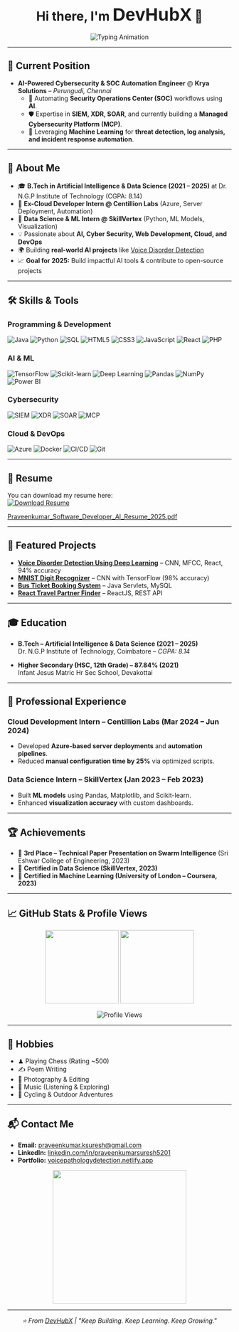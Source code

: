 <h1 align="center">
  <b>Hi there, I'm <span style="font-family: 'Trebuchet MS', sans-serif; font-size: 40px;">DevHubX</span> 👋</b>
</h1>

<p align="center">
  <img src="https://readme-typing-svg.demolab.com?font=Fira+Code&size=22&pause=1000&center=true&vCenter=true&width=500&lines=AI+Cybersecurity+%26+SOC+Automation+Engineer;Cybersecurity+Analyst+with+AI;AI%2FML+Engineer;Cloud+Developer;Always+Learning+%26+Building+Cool+Projects!" alt="Typing Animation" />
</p>

---

## 💼 Current Position

- **AI-Powered Cybersecurity & SOC Automation Engineer** @ **Krya Solutions** – *Perungudi, Chennai*  
  - 🔐 Automating **Security Operations Center (SOC)** workflows using **AI**.  
  - 🛡 Expertise in **SIEM, XDR, SOAR**, and currently building a **Managed Cybersecurity Platform (MCP)**.  
  - 🤖 Leveraging **Machine Learning** for **threat detection, log analysis, and incident response automation**.  

---

## 🚀 About Me

- 🎓 **B.Tech in Artificial Intelligence & Data Science (2021 – 2025)** at Dr. N.G.P Institute of Technology (CGPA: 8.14)  
- 💼 **Ex-Cloud Developer Intern @ Centillion Labs** (Azure, Server Deployment, Automation)  
- 🤖 **Data Science & ML Intern @ SkillVertex** (Python, ML Models, Visualization)  
- 💡 Passionate about **AI, Cyber Security, Web Development, Cloud, and DevOps**  
- 🌍 Building **real-world AI projects** like [Voice Disorder Detection](https://voicepathologydetection.netlify.app/)  
- 📈 **Goal for 2025:** Build impactful AI tools & contribute to open-source projects  

---

## 🛠️ Skills & Tools  

### **Programming & Development**
![Java](https://img.shields.io/badge/Java-ED8B00?logo=java&logoColor=white)
![Python](https://img.shields.io/badge/Python-3776AB?logo=python&logoColor=white)
![SQL](https://img.shields.io/badge/SQL-003B57?logo=databricks&logoColor=white)
![HTML5](https://img.shields.io/badge/HTML5-E34F26?logo=html5&logoColor=white)
![CSS3](https://img.shields.io/badge/CSS3-1572B6?logo=css3&logoColor=white)
![JavaScript](https://img.shields.io/badge/JavaScript-F7DF1E?logo=javascript&logoColor=black)
![React](https://img.shields.io/badge/React-20232A?logo=react&logoColor=61DAFB)
![PHP](https://img.shields.io/badge/PHP-777BB4?logo=php&logoColor=white)

### **AI & ML**
![TensorFlow](https://img.shields.io/badge/TensorFlow-FF6F00?logo=tensorflow&logoColor=white)
![Scikit-learn](https://img.shields.io/badge/Scikit--learn-F7931E?logo=scikitlearn&logoColor=white)
![Deep Learning](https://img.shields.io/badge/Deep_Learning-8A2BE2?logo=keras&logoColor=white)
![Pandas](https://img.shields.io/badge/Pandas-150458?logo=pandas&logoColor=white)
![NumPy](https://img.shields.io/badge/NumPy-013243?logo=numpy&logoColor=white)
![Power BI](https://img.shields.io/badge/Power_BI-F2C811?logo=powerbi&logoColor=black)

### **Cybersecurity**
![SIEM](https://img.shields.io/badge/SIEM-0052CC?logo=splunk&logoColor=white)
![XDR](https://img.shields.io/badge/XDR-FF5722?logo=elastic&logoColor=white)
![SOAR](https://img.shields.io/badge/SOAR-8A2BE2?logo=securityscorecard&logoColor=white)
![MCP](https://img.shields.io/badge/MCP-0A66C2?logo=cyberdefense&logoColor=white)

### **Cloud & DevOps**
![Azure](https://img.shields.io/badge/Microsoft_Azure-0078D4?logo=microsoftazure&logoColor=white)
![Docker](https://img.shields.io/badge/Docker-2496ED?logo=docker&logoColor=white)
![CI/CD](https://img.shields.io/badge/CI/CD-000000?logo=githubactions&logoColor=white)
![Git](https://img.shields.io/badge/Git-F05032?logo=git&logoColor=white)

---

## 📜 Resume

You can download my resume here:  
[![Download Resume](https://img.shields.io/badge/Resume-PDF-red?logo=adobeacrobatreader)](./Praveenkumar_Software_Developer_AI_Resume_2025.pdf)

[Praveenkumar_Software_Developer_AI_Resume_2025.pdf](https://github.com/praveenkumarsuresh5201/devhubx.git)

---

## 📂 Featured Projects

- **[Voice Disorder Detection Using Deep Learning](https://voicepathologydetection.netlify.app/)** – CNN, MFCC, React, 94% accuracy  
- **[MNIST Digit Recognizer](https://github.com/praveenkumarsuresh5201/MNIST-Digit-Recognizer)** – CNN with TensorFlow (98% accuracy)  
- **[Bus Ticket Booking System](https://github.com/praveenkumarsuresh5201/BusTicketBooking)** – Java Servlets, MySQL  
- **[React Travel Partner Finder](https://github.com/praveenkumarsuresh5201/React-Project)** – ReactJS, REST API  

---

## 🎓 Education

- **B.Tech – Artificial Intelligence & Data Science (2021 – 2025)**  
  Dr. N.G.P Institute of Technology, Coimbatore – *CGPA: 8.14*

- **Higher Secondary (HSC, 12th Grade) – 87.84% (2021)**  
  Infant Jesus Matric Hr Sec School, Devakottai

---

## 💼 Professional Experience

### **Cloud Development Intern – Centillion Labs (Mar 2024 – Jun 2024)**  
- Developed **Azure-based server deployments** and **automation pipelines**.  
- Reduced **manual configuration time by 25%** via optimized scripts.  

### **Data Science Intern – SkillVertex (Jan 2023 – Feb 2023)**  
- Built **ML models** using Pandas, Matplotlib, and Scikit-learn.  
- Enhanced **visualization accuracy** with custom dashboards.  

---

## 🏆 Achievements

- 🥉 **3rd Place – Technical Paper Presentation on Swarm Intelligence** (Sri Eshwar College of Engineering, 2023)  
- 📜 **Certified in Data Science (SkillVertex, 2023)**  
- 📜 **Certified in Machine Learning (University of London – Coursera, 2023)**  

---

## 📈 GitHub Stats & Profile Views

<p align="center">
  <img src="https://github-readme-stats.vercel.app/api?username=praveenkumarsuresh5201&show_icons=true&theme=default" height="165"/>
  <img src="https://github-readme-stats.vercel.app/api/top-langs/?username=praveenkumarsuresh5201&layout=compact&theme=default" height="165"/>
</p>

<p align="center">
  <img src="https://komarev.com/ghpvc/?username=praveenkumarsuresh5201&color=blue" alt="Profile Views" />
</p>

---

## 🎨 Hobbies

- ♟ Playing Chess (Rating ~500)  
- ✍️ Poem Writing  
- 📸 Photography & Editing  
- 🎵 Music (Listening & Exploring)  
- 🚴 Cycling & Outdoor Adventures  

---

## 📬 Contact Me

- **Email:** [praveenkumar.ksuresh@gmail.com](mailto:praveenkumar.ksuresh@gmail.com)  
- **LinkedIn:** [linkedin.com/in/praveenkumarsuresh5201](https://linkedin.com/in/praveenkumarsuresh5201)  
- **Portfolio:** [voicepathologydetection.netlify.app](https://voicepathologydetection.netlify.app)  

<p align="center">
  <img src="https://media.giphy.com/media/qgQUggAC3Pfv687qPC/giphy.gif" width="300" />
</p>

---

<p align="center">
  <i>⭐️ From <a href="https://github.com/praveenkumarsuresh5201">DevHubX</a> | "Keep Building. Keep Learning. Keep Growing."</i>
</p>
